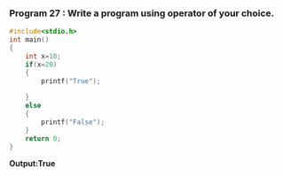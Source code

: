 ### Program 27 : Write a program using operator of your choice.
```c
#include<stdio.h>
int main()
{
	int x=10;
	if(x=20)
	{
		printf("True");
		
	}
	else 
	{
		printf("False");
	}
	return 0;
}
```
**Output:True**
